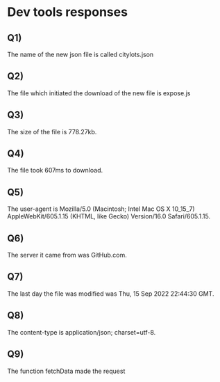 # Dev tools responses
## Q1)
The name of the new json file is called citylots.json
## Q2)
The file which initiated the download of the new file is expose.js
## Q3)
The size of the file is 778.27kb.
## Q4)
The file took 607ms to download.
## Q5)
The user-agent is  Mozilla/5.0 (Macintosh; Intel Mac OS X 10_15_7) AppleWebKit/605.1.15 (KHTML, like Gecko) Version/16.0 Safari/605.1.15.
## Q6)
The server it came from was GitHub.com.
## Q7)
The last day the file was modified was Thu, 15 Sep 2022 22:44:30 GMT.
## Q8)
The content-type is application/json; charset=utf-8.
## Q9)
The function fetchData made the request
